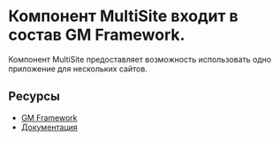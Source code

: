 # Компонент MultiSite входит в состав GM Framework.

Компонент MultiSite предоставляет возможность использовать одно приложение для нескольких сайтов.

## Ресурсы
- [GM Framework](https://apps.gearmagic.ru/framework)
- [Документация](https://apps.gearmagic.ru/component/framework-multisite)